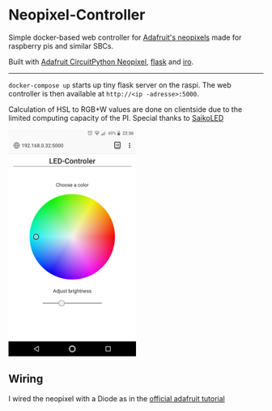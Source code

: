 Neopixel-Controller
==================

Simple docker-based web controller for [Adafruit's neopixels](https://www.adafruit.com/category/168) made for raspberry pis and similar SBCs.

Built with [Adafruit CircuitPython Neopixel](https://github.com/adafruit/Adafruit_CircuitPython_NeoPixel), [flask](https://github.com/pallets/flask) and [iro](https://iro.js.org/).



--------------------------------------
`docker-compose up` starts up tiny flask server on the raspi. The web controller is then available at `http://<ip -adresse>:5000`.

Calculation of HSL to RGB+W values are done on clientside due to the limited computing capacity of the PI. Special thanks to [SaikoLED](https://blog.saikoled.com/post/44677718712/how-to-convert-from-hsi-to-rgb-white)


<img src="https://raw.githubusercontent.com/sebdei/Neopixel-Web-Controller/master/screenshot.png" width="50%">

Wiring
------------
I wired the neopixel with a Diode as in the [official adafruit tutorial](https://learn.adafruit.com/neopixels-on-raspberry-pi/raspberry-pi-wiring#raspberry-pi-wiring-with-diode-3-4)
